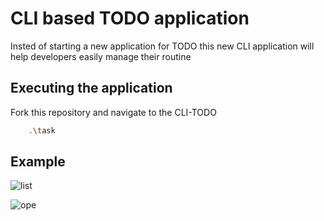 
# CLI based TODO application

Insted of starting a new application for TODO this new CLI application will help developers easily manage their routine



## Executing the application

Fork this repository and navigate to the CLI-TODO

```bash
    .\task
```
    
## Example

![list](https://user-images.githubusercontent.com/78130964/185183315-4eeb078b-7278-40a5-8127-feee0c00d38e.png)

![ope](https://user-images.githubusercontent.com/78130964/185183470-2162acac-42ad-418a-80a7-d98ee5838a0b.png)

